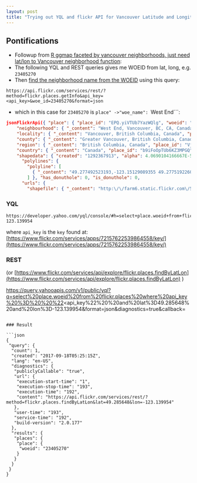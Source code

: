 ```yaml
---
layout: post
title: "Trying out YQL and flickr API for Vancouver Latitude and Longitude -> WOEID-> neighborhood name e.g. 'West End'"
---
```


## Pontifications

* Followup from [R ggmap faceted by vancouver neighborhoods, just need lat/lon to Vancouver neighborhood function](http://rolandtanglao.com/2017/09/15/p1-ggmap-to-show-blank-spots-for-other-neighbourhoods/):
* The following YQL and REST queries gives me WOEID from lat, long, e.g. ```23405270```
* Then [find the neighborhood name from the WOEID](https://www.flickr.com/services/api/explore/flickr.places.getInfo) using this query:
```
https://api.flickr.com/services/rest/?method=flickr.places.getInfo&api_key=<api_key>&woe_id=23405270&format=json
```
* which in this case for ```23405270``` is ```place" ->"woe_name": ```West End```:

```json
jsonFlickrApi({ "place": { "place_id": "EPQ.yiVTUb7YazWQlg", "woeid": "23405270", "latitude": 49.284, "longitude": -123.135, "place_url": "\/Canada\/British+Columbia\/Vancouver\/West+End", "place_type": "neighbourhood", "place_type_id": 22, "timezone": "America\/Vancouver", "name": "West End, Vancouver, BC, CA, Canada", "woe_name": "West End", 
    "neighbourhood": { "_content": "West End, Vancouver, BC, CA, Canada", "place_id": "EPQ.yiVTUb7YazWQlg", "woeid": "23405270", "latitude": 49.284, "longitude": -123.135, "place_url": "\/Canada\/British+Columbia\/Vancouver\/West+End" }, 
    "locality": { "_content": "Vancouver, British Columbia, Canada", "place_id": "lOfvpopYWrrC", "woeid": "9807", "latitude": 49.247, "longitude": -123.106, "place_url": "\/Canada\/British+Columbia\/Vancouver" }, 
    "county": { "_content": "Greater Vancouver, British Columbia, Canada", "place_id": "emTQ4FlTW7nupnbp2Q", "woeid": "29375222", "latitude": 49.290, "longitude": -122.851, "place_url": "\/emTQ4FlTW7nupnbp2Q" }, 
    "region": { "_content": "British Columbia, Canada", "place_id": "VjS6xONTUb6pGKV0", "woeid": "2344916", "latitude": 54.498, "longitude": -126.550, "place_url": "\/Canada\/British+Columbia" }, 
    "country": { "_content": "Canada", "place_id": "b9iFoOpTUb6KZ3MPGQ", "woeid": "23424775", "latitude": 56.954, "longitude": -98.308, "place_url": "\/Canada" }, "has_shapedata": 1, 
    "shapedata": { "created": "1292367913", "alpha": 4.0690104166667E-5, "count_points": "5551", "count_edges": 38, 
      "polylines": { 
        "polyline": [
          { "_content": "49.277492523193,-123.15129089355 49.277519226074,-123.15197753906 49.282318115234,-123.1583480835 49.282531738281,-123.15948486328 49.281524658203,-123.17047119141 49.284423828125,-123.16882324219 49.287124633789,-123.16162872314 49.295913696289,-123.15330505371 49.295631408691,-123.14669799805 49.296192169189,-123.14575195312 49.296455383301,-123.14478302002 49.296722412109,-123.14395141602 49.297508239746,-123.1407699585 49.297603607178,-123.13845825195 49.297939300537,-123.13648223877 49.30078125,-123.13108825684 49.301971435547,-123.12566375732 49.300838470459,-123.11692047119 49.300834655762,-123.11683654785 49.300666809082,-123.11666870117 49.300403594971,-123.11639404297 49.300113677979,-123.1164855957 49.299156188965,-123.11682891846 49.290565490723,-123.11817932129 49.289474487305,-123.11727905273 49.289451599121,-123.11727905273 49.282867431641,-123.12403869629 49.280570983887,-123.12609863281 49.277694702148,-123.12792205811 49.274433135986,-123.13128662109 49.274452209473,-123.13172912598 49.274719238281,-123.13278961182 49.275253295898,-123.134765625 49.2751121521,-123.13733673096 49.275562286377,-123.14192199707 49.274467468262,-123.14530181885 49.277492523193,-123.15029907227 49.277492523193,-123.15129089355" }
        ] }, "has_donuthole": 0, "is_donuthole": 0, 
      "urls": { 
        "shapefile": { "_content": "http:\/\/farm6.static.flickr.com\/5085\/shapefiles\/23405270_20101214_840ec233ea.tar.gz" } } } }, "stat": "ok" })
```

### YQL

```
https://developer.yahoo.com/yql/console/#h=select+place.woeid+from+flickr.places+where+api_key+%3D++%22<api_key>%22++and+lat%3D49.285648+and+lon%3D-123.139954
```

where ```api_key``` is the ```key``` found at: [https://www.flickr.com/services/apps/72157622539864558/key/](https://www.flickr.com/services/apps/72157622539864558/key/)

### REST

(or [https://www.flickr.com/services/api/explore/flickr.places.findByLatLon](https://www.flickr.com/services/api/explore/flickr.places.findByLatLon) )

https://query.yahooapis.com/v1/public/yql?q=select%20place.woeid%20from%20flickr.places%20where%20api_key%20%3D%20%20%22<api_key%22%20%20and%20lat%3D49.285648%20and%20lon%3D-123.139954&format=json&diagnostics=true&callback=
```

### Result

```json
{
 "query": {
  "count": 1,
  "created": "2017-09-18T05:25:15Z",
  "lang": "en-US",
  "diagnostics": {
   "publiclyCallable": "true",
   "url": {
    "execution-start-time": "1",
    "execution-stop-time": "193",
    "execution-time": "192",
    "content": "https://api.flickr.com/services/rest/?method=flickr.places.findByLatLon&lat=49.285648&lon=-123.139954"
   },
   "user-time": "193",
   "service-time": "192",
   "build-version": "2.0.177"
  },
  "results": {
   "places": {
    "place": {
     "woeid": "23405270"
    }
   }
  }
 }
}
```